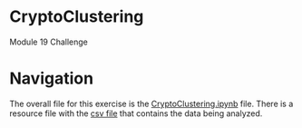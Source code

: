 # CryptoClustering
Module 19 Challenge

# Navigation
The overall file for this exercise is the [CryptoClustering.ipynb](Crypto_Clustering.ipynb) file. There is a resource file with the [csv file](Resources/crypto_market_data.csv) that contains the data being analyzed.
